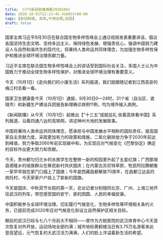 ```yaml
---
title:  CCTV新闻联播摘要20201001
date: 2020-10-01T22:23:45.416052+08:00
tags: [新闻联播, 高铁,环境治理,祖国]
draft: false
---
```


国家主席习近平9月30日在联合国生物多样性峰会上通过视频发表重要讲话，倡议各国坚持生态文明、坚持多边主义、保持绿色发展、增强责任心，强调中国努力建设人与自然和谐共生的现代化，将秉持人类命运共同体理念，为加强生物多样性保护和推进全球<span class="keywords_content">环境治理</span>贡献力量。

习近平主席在联合国生物多样性峰会上的讲话受到国际社会关注，多国人士认为中国致力于推动全球生物多样性保护，对推进全球<span class="keywords_content">环境治理</span>有重要意义。

今天（10月1日）《走向我们的小康生活》系列报道，我们就跟随记者到江西高安的梅江村去看一看。

国家卫生健康委今天（10月1日）通报，9月30日0—24时，31个省（自治区、直辖市）和新疆生产建设兵团报告新增确诊病例11例，均为境外输入病例。

《新闻联播》从今天（10月1日）起推出【“十三五”成就巡礼·坐着<span class="keywords_content">高铁</span>看中国】系列报道，沿着四通八达的<span class="keywords_content">高铁</span>网，讲述神州大地的发展故事。

中国将秉持人类命运共同体理念，愿承担与中国发展水平相称的国际责任，提高国家自主贡献力度，采取更加有力的政策和措施，二氧化碳排放力争于2030年前达到峰值，努力争取2060年前实现碳中和，为实现应对气候变化《巴黎协定》确定的目标作出更大努力和贡献。

今天，贵州都匀归兰乡的水族学生在整修一新的校园里升起了五星红旗；广西那坡县德隆乡的瑶族群众在移民新村共庆国庆；在内蒙古苏尼特草原，牧民阿拉腾朝鲁一家早早就在家门口插上了国旗；今年是西藏昌都解放70周年，在昌都江达县的岗托村，今天家家户户挂上了崭新的国旗。

今天是国庆、中秋双节长假的第一天，总台记者分别随同北京、广州、上海三地开往武汉的列车，带您感受国的安宁、家的团圆、人民的幸福安康。

中国积极参与全球<span class="keywords_content">环境治理</span>，切实履行气候变化、生物多样性等环境相关条约义务，已提前完成2020年应对气候变化和设立自然保护区相关目标。

眼前的武汉已经与七八个月前大不相同——曾作为方舱医院的武汉体育中心今天首次恢复对外开放，运动场地全部约满；城市地标黄鹤楼当日有3.75万名游客来此登高望远，元气恢复的大武汉活力满满，人们的脸上洋溢着新生活的希望。
